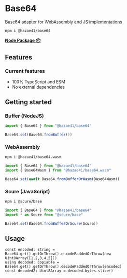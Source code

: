 # Base64

Base64 adapter for WebAssembly and JS implementations

```bash
npm i @hazae41/base64
```

[**Node Package 📦**](https://www.npmjs.com/package/@hazae41/base64)

## Features

### Current features
- 100% TypeScript and ESM
- No external dependencies

## Getting started

### Buffer (NodeJS)

```typescript
import { Base64 } from "@hazae41/base64"

Base64.set(Base64.fromBuffer())
```

### WebAssembly

```bash
npm i @hazae41/base64.wasm
```

```typescript
import { Base64 } from "@hazae41/base64"
import { Base64Wasm } from "@hazae41/base64.wasm"

Base64.set(await Base64.fromBufferOrWasm(Base64Wasm))
```

### Scure (JavaScript)

```bash
npm i @scure/base
```

```typescript
import { Base64 } from "@hazae41/base64"
import * as Scure from "@scure/base"

Base64.set(Base64.fromBufferOrScure(Scure))
```

## Usage

```tsx
const encoded: string = Base64.get().getOrThrow().encodePaddedOrThrow(new Uint8Array([1,2,3,4,5]))
using decoded: Copiable = Base64.get().getOrThrow().decodePaddedOrThrow(encoded)
const decoded2: Uint8Array = decoded.bytes.slice()
```